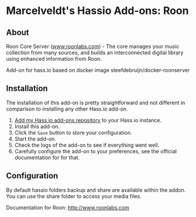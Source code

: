 # Marcelveldt's Hassio Add-ons: Roon

## About


Roon Core Server (www.roonlabs.com) - The core manages your music collection from many sources, and builds an interconnected digital library using enhanced information from Roon.

Add-on for hass.io based on docker image steefdebruijn/docker-roonserver


## Installation

The installation of this add-on is pretty straightforward and not different in
comparison to installing any other Hass.io add-on.

1. [Add my Hass.io add-ons repository][repository] to your Hass.io instance.
1. Install this add-on.
1. Click the `Save` button to store your configuration.
1. Start the add-on.
1. Check the logs of the add-on to see if everything went well.
1. Carefully configure the add-on to your preferences, see the official documentation for for that.


## Configuration

By default hassio folders backup and share are available within the addon.
You can use the share folder to access your media files.

Documentation for Roon: http://www.roonlabs.com



[repository]: https://github.com/marcelveldt/hassio-addons-repo
